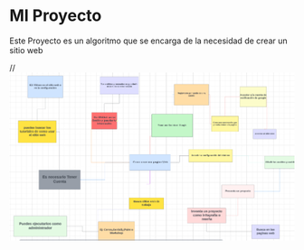 # MI Proyecto
Este Proyecto es un algoritmo que se encarga de la necesidad de crear un sitio web

//
![alt text](<Captura de pantalla 2024-03-12 211248.png>)